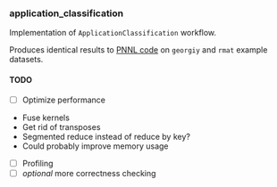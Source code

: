 ### application_classification

Implementation of `ApplicationClassification` workflow. 

Produces identical results to [PNNL code](https://gitlab.hiveprogram.com/pnnl/ApplicationClassification/) on `georgiy` and `rmat` example datasets.

#### TODO

- [ ] Optimize performance
 - Fuse kernels
 - Get rid of transposes
 - Segmented reduce instead of reduce by key?
 - Could probably improve memory usage
- [ ] Profiling
- [ ] _optional_ more correctness checking